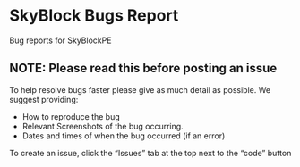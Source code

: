 # SkyBlock Bugs Report
Bug reports for SkyBlockPE

## NOTE: Please read this before posting an issue
To help resolve bugs faster please give as much detail as possible.
We suggest providing: 
- How to reproduce the bug
- Relevant Screenshots of the bug occurring.
- Dates and times of when the bug occurred (if an error)

To create an issue, click the “Issues” tab at the top next to the “code” button 

